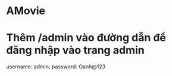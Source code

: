 # AMovie
# Thêm /admin vào đường dẫn để đăng nhập vào trang admin
username: admin; password: Oanh@123
